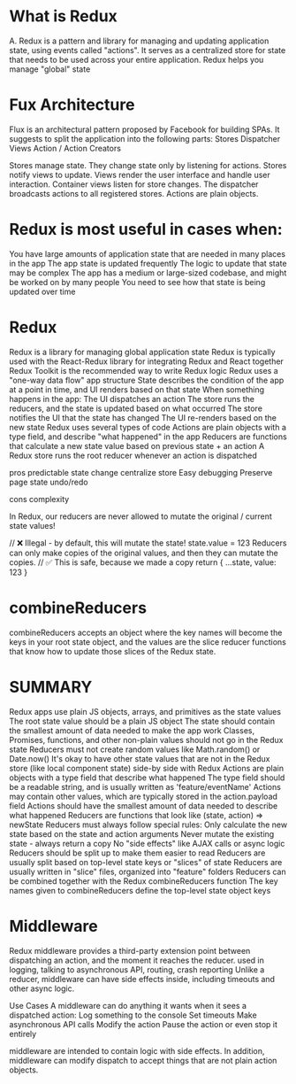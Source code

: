 # What is Redux
A. Redux is a pattern and library for managing and updating application state, using events called "actions". It serves as a centralized store for state that needs to be used across your entire application. Redux helps you manage "global" state
# Fux Architecture
Flux is an architectural pattern proposed by Facebook for building SPAs. It suggests to split the application into the following parts:
Stores
Dispatcher
Views
Action / Action Creators

Stores manage state. They change state only by listening for actions. Stores notify views to update.
Views render the user interface and handle user interaction. Container views listen for store changes.
The dispatcher broadcasts actions to all registered stores.
Actions are plain objects.

# Redux is most useful in cases when:
You have large amounts of application state that are needed in many places in the app
The app state is updated frequently
The logic to update that state may be complex
The app has a medium or large-sized codebase, and might be worked on by many people
You need to see how that state is being updated over time


# Redux
Redux is a library for managing global application state
Redux is typically used with the React-Redux library for integrating Redux and React together
Redux Toolkit is the recommended way to write Redux logic
Redux uses a "one-way data flow" app structure
State describes the condition of the app at a point in time, and UI renders based on that state
When something happens in the app:
The UI dispatches an action
The store runs the reducers, and the state is updated based on what occurred
The store notifies the UI that the state has changed
The UI re-renders based on the new state
Redux uses several types of code
Actions are plain objects with a type field, and describe "what happened" in the app
Reducers are functions that calculate a new state value based on previous state + an action
A Redux store runs the root reducer whenever an action is dispatched

pros
predictable state change
centralize store
Easy debugging
Preserve page state
undo/redo

cons
complexity



In Redux, our reducers are never allowed to mutate the original / current state values!

// ❌ Illegal - by default, this will mutate the state!
state.value = 123
Reducers can only make copies of the original values, and then they can mutate the copies.
// ✅ This is safe, because we made a copy
return {
  ...state,
  value: 123
}

# combineReducers
combineReducers accepts an object where the key names will become the keys in your root state object, and the values are the slice reducer functions that know how to update those slices of the Redux state.

# SUMMARY
Redux apps use plain JS objects, arrays, and primitives as the state values
The root state value should be a plain JS object
The state should contain the smallest amount of data needed to make the app work
Classes, Promises, functions, and other non-plain values should not go in the Redux state
Reducers must not create random values like Math.random() or Date.now()
It's okay to have other state values that are not in the Redux store (like local component state) side-by side with Redux
Actions are plain objects with a type field that describe what happened
The type field should be a readable string, and is usually written as 'feature/eventName'
Actions may contain other values, which are typically stored in the action.payload field
Actions should have the smallest amount of data needed to describe what happened
Reducers are functions that look like (state, action) => newState
Reducers must always follow special rules:
Only calculate the new state based on the state and action arguments
Never mutate the existing state - always return a copy
No "side effects" like AJAX calls or async logic
Reducers should be split up to make them easier to read
Reducers are usually split based on top-level state keys or "slices" of state
Reducers are usually written in "slice" files, organized into "feature" folders
Reducers can be combined together with the Redux combineReducers function
The key names given to combineReducers define the top-level state object keys

# Middleware
Redux middleware provides a third-party extension point between dispatching an action, and the moment it reaches the reducer. used in logging, talking to asynchronous API, routing, crash reporting
Unlike a reducer, middleware can have side effects inside, including timeouts and other async logic.

Use Cases
A middleware can do anything it wants when it sees a dispatched action:
Log something to the console
Set timeouts
Make asynchronous API calls
Modify the action
Pause the action or even stop it entirely

 middleware are intended to contain logic with side effects. In addition, middleware can modify dispatch to accept things that are not plain action objects.